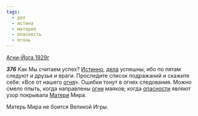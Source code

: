 ```yaml
---
tags:
  - дел
  - истина
  - материя
  - опасность
  - огонь
---
```


[Агни-Йога 1929г](/agni/1929)

___376___
Как Мы считаем успех? [Истинно](/tag/#истина), [дела](/tag/#дел) успешны, ибо по пятам следуют и друзья и враги. Проследите список подражаний и скажите себе: «Все от нашего [огня](/tag/#огонь)». Ошибки тонут в огнях следования. Можно смело плыть, когда направлены [огни](/tag/#огонь) маяков; когда [опасности](/tag/#опасность) являют узор покрывала [Матери](/tag/#материя) Мира.   

Матерь Мира не боится Великой Игры.